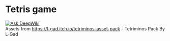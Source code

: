 # Tetris game
[![Ask DeepWiki](https://deepwiki.com/badge.svg)](https://deepwiki.com/AbdallaAlhag/tetris-game) <br>
Assets from https://l-gad.itch.io/tetriminos-asset-pack - Tetriminos Pack By L-Gad

